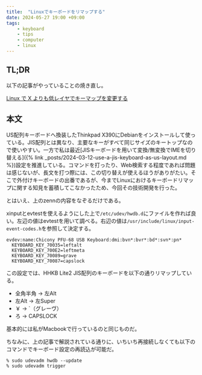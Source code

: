 ```yaml
---
title:  "Linuxでキーボードをリマップする"
date: 2024-05-27 19:00 +09:00
tags:
    - keyboard
    - tips
    - computer
    - linux
---
```


## TL;DR

以下の記事がやっていることの焼き直し。

[Linux で X よりも低レイヤでキーマップを変更する](https://zenn.dev/tmtms/articles/202109-remap-key)

## 本文

US配列キーボードへ換装したThinkpad X390にDebianをインストールして使っている。JIS配列とは異なり、主要なキーがすべて同じサイズのキートップなので使いやすい。一方で私は最近[JISキーボードを用いて変換/無変換でIMEを切り替える]({% link  _posts/2024-03-12-use-a-jis-keyboard-as-us-layout.md %})設定を推進している。コマンドを打ったり、Web検索する程度であれば問題は感じないが、長文を打つ際には、この切り替えが使えるほうがありがたい。そこで外付けキーボードの出番であるが、今までLinuxにおけるキーボードリマップに関する知見を蓄積してこなかったため、今回その技術開発を行った。

とはいえ、上のzennの内容をなぞるだけである。

xinputとevtestを使えるようにした上で`/etc/udev/hwdb.d`にファイルを作れば良い。左辺の値はevtestを用いて調べる。右辺の値は`/usr/include/linux/input-event-codes.h`を参照して決定する。

```hwdb
evdev:name:Chicony PFU-68 USB Keyboard:dmi:bvn*:bvr*:bd*:svn*:pn*
  KEYBOARD_KEY_70035=leftalt
  KEYBOARD_KEY_700E2=leftmeta
  KEYBOARD_KEY_70089=grave
  KEYBOARD_KEY_70087=capslock
```

この設定では、HHKB Lite2 JIS配列のキーボードを以下の通りリマップしている。

- 全角半角 -> 左Alt
- 左Alt -> 左Super
- ￥ -> `（グレーヴ）
- ろ -> CAPSLOCK

基本的には私がMacbookで行っているのと同じものだ。

ちなみに、上の記事で解説されている通りに、いちいち再接続しなくても以下のコマンドでキーボード設定の再読込が可能だ。

```terminal
% sudo udevadm hwdb --update
% sudo udevadm trigger
```

